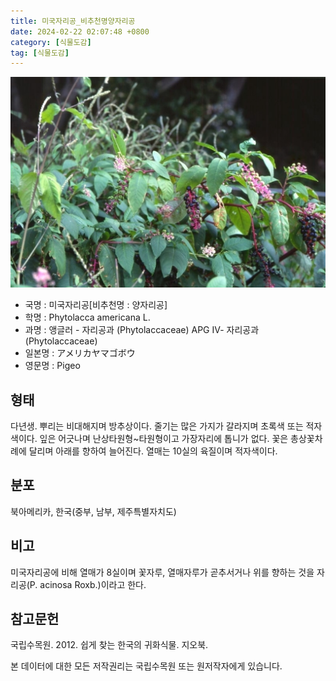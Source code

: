 ```yaml
---
title: 미국자리공_비추천명양자리공
date: 2024-02-22 02:07:48 +0800
category: [식물도감]
tag: [식물도감]
---
```




![미국자리공[비추천명 : 양자리공]](/assets/img/fileUpload/plants/basic/Phytolaccaceae/Phytolacca/1587/1_th2.JPG)
- 국명 : 미국자리공[비추천명 : 양자리공]
- 학명 : Phytolacca americana L.
- 과명 : 앵글러 - 자리공과 (Phytolaccaceae) APG Ⅳ- 자리공과 (Phytolaccaceae)
- 일본명 : アメリカヤマゴボウ
- 영문명 : Pigeo


## 형태
다년생. 뿌리는 비대해지며 방추상이다. 줄기는 많은 가지가 갈라지며 초록색 또는 적자색이다. 잎은 어긋나며 난상타원형~타원형이고 가장자리에 톱니가 없다. 꽃은 총상꽃차례에 달리며 아래를 향하여 늘어진다. 열매는 10실의 육질이며 적자색이다.
## 분포
북아메리카, 한국(중부, 남부, 제주특별자치도)
## 비고
미국자리공에 비해 열매가 8실이며 꽃자루, 열매자루가 곧추서거나 위를 향하는 것을 자리공(P. acinosa Roxb.)이라고 한다.
## 참고문헌
국립수목원. 2012. 쉽게 찾는 한국의 귀화식물. 지오북.






본 데이터에 대한 모든 저작권리는 국립수목원 또는 원저작자에게 있습니다.
